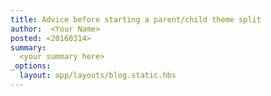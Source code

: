 ```yaml
---
title: Advice before starting a parent/child theme split
author:  <Your Name>
posted: <20160314>
summary:
  <your summary here>
_options:
  layout: app/layouts/blog.static.hbs
---
```

